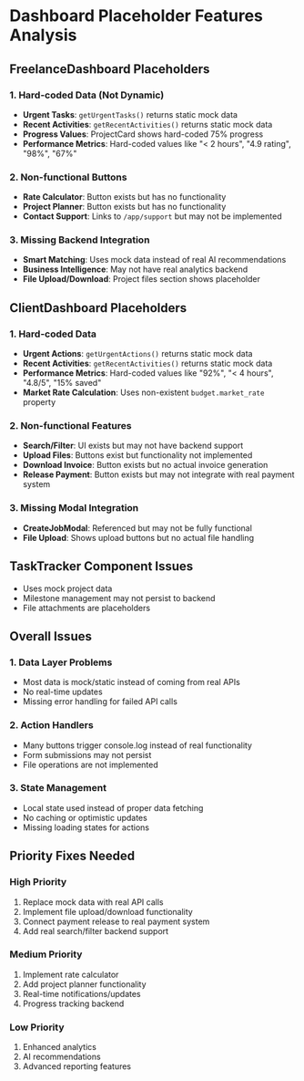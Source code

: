 # Dashboard Placeholder Features Analysis

## FreelanceDashboard Placeholders

### 1. Hard-coded Data (Not Dynamic)
- **Urgent Tasks**: `getUrgentTasks()` returns static mock data
- **Recent Activities**: `getRecentActivities()` returns static mock data  
- **Progress Values**: ProjectCard shows hard-coded 75% progress
- **Performance Metrics**: Hard-coded values like "< 2 hours", "4.9 rating", "98%", "67%"

### 2. Non-functional Buttons
- **Rate Calculator**: Button exists but has no functionality
- **Project Planner**: Button exists but has no functionality
- **Contact Support**: Links to `/app/support` but may not be implemented

### 3. Missing Backend Integration
- **Smart Matching**: Uses mock data instead of real AI recommendations
- **Business Intelligence**: May not have real analytics backend
- **File Upload/Download**: Project files section shows placeholder

## ClientDashboard Placeholders

### 1. Hard-coded Data
- **Urgent Actions**: `getUrgentActions()` returns static mock data
- **Recent Activities**: `getRecentActivities()` returns static mock data
- **Performance Metrics**: Hard-coded values like "92%", "< 4 hours", "4.8/5", "15% saved"
- **Market Rate Calculation**: Uses non-existent `budget.market_rate` property

### 2. Non-functional Features
- **Search/Filter**: UI exists but may not have backend support
- **Upload Files**: Buttons exist but functionality not implemented
- **Download Invoice**: Button exists but no actual invoice generation
- **Release Payment**: Button exists but may not integrate with real payment system

### 3. Missing Modal Integration
- **CreateJobModal**: Referenced but may not be fully functional
- **File Upload**: Shows upload buttons but no actual file handling

## TaskTracker Component Issues
- Uses mock project data
- Milestone management may not persist to backend
- File attachments are placeholders

## Overall Issues

### 1. Data Layer Problems
- Most data is mock/static instead of coming from real APIs
- No real-time updates
- Missing error handling for failed API calls

### 2. Action Handlers
- Many buttons trigger console.log instead of real functionality
- Form submissions may not persist
- File operations are not implemented

### 3. State Management
- Local state used instead of proper data fetching
- No caching or optimistic updates
- Missing loading states for actions

## Priority Fixes Needed

### High Priority
1. Replace mock data with real API calls
2. Implement file upload/download functionality
3. Connect payment release to real payment system
4. Add real search/filter backend support

### Medium Priority
1. Implement rate calculator
2. Add project planner functionality
3. Real-time notifications/updates
4. Progress tracking backend

### Low Priority
1. Enhanced analytics
2. AI recommendations
3. Advanced reporting features
